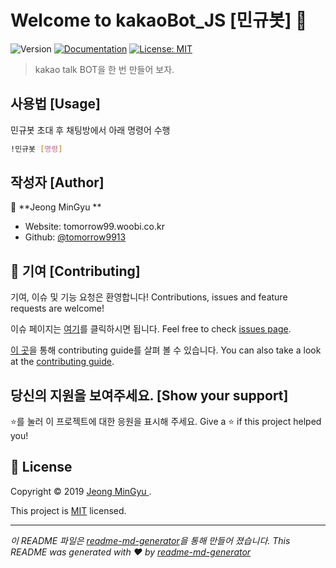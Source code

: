 # Welcome to kakaoBot_JS [민규봇] 👋
![Version](https://img.shields.io/badge/version-0.0.1[DEV]-blue.svg?cacheSeconds=2592000)
[![Documentation](https://img.shields.io/badge/documentation-yes-brightgreen.svg)](thteat.)
[![License: MIT](https://img.shields.io/badge/License-MIT-yellow.svg)](d)

> kakao talk BOT을 한 번 만들어 보자.  

## 사용법 [Usage]
민규봇 초대 후 채팅방에서 아래 명령어 수행
```sh
!민규봇 [명령]
```

## 작성자 [Author]

👤 **Jeong MinGyu **

* Website: tomorrow99.woobi.co.kr
* Github: [@tomorrow9913](https://github.com/tomorrow9913)

## 🤝 기여 [Contributing]

기여, 이슈 및 기능 요청은 환영합니다!
Contributions, issues and feature requests are welcome!

이슈 페이지는 [여기](https://github.com/deustudy/kakaoBot_JS/issues)를 클릭하시면 됩니다.
Feel free to check [issues page](https://github.com/deustudy/kakaoBot_JS/issues). 

[이 곳](https://github.com/deustudy/kakaoBot_JS/blob/master/CONTRIBUTING)을 통해 contributing guide를 살펴 볼 수 있습니다.
You can also take a look at the [contributing guide](https://github.com/deustudy/kakaoBot_JS/blob/master/CONTRIBUTING.md).

## 당신의 지원을 보여주세요. [Show your support]

⭐️를 눌러 이 프로젝트에 대한 응원을 표시해 주세요.
Give a ⭐️ if this project helped you!


## 📝 License

Copyright © 2019 [Jeong MinGyu ](https://github.com/tomorrow9913).

This project is [MIT](https://github.com/deustudy/kakaoBot_JS/blob/master/LICENSE) licensed.

***
_이 README 파일은 [readme-md-generator](https://github.com/kefranabg/readme-md-generator)을 통해 만들어 졌습니다._
_This README was generated with ❤️ by [readme-md-generator](https://github.com/kefranabg/readme-md-generator)_